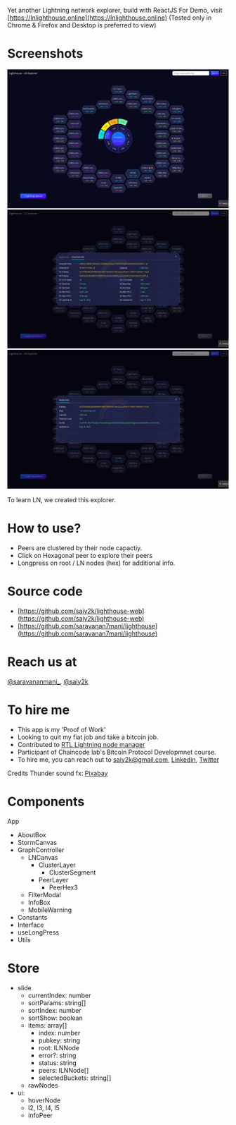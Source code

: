 Yet another Lightning network explorer, build with ReactJS
For Demo, visit [https://lnlighthouse.online](https://lnlighthouse.online) (Tested only in Chrome & Firefox and Desktop is preferred to view)

# Screenshots

![Node of Andreas Antonopoulos](public/screen01.png)
![Channel Info](public/screen02.png)
![Node Info](public/screen03.png)

To learn LN, we created this explorer.

# How to use?
- Peers are clustered by their node capactiy.
- Click on Hexagonal peer to explore their peers
- Longpress on root / LN nodes (hex) for additional info.

# Source code
- [https://github.com/saiy2k/lighthouse-web](https://github.com/saiy2k/lighthouse-web)
- [https://github.com/saravanan7mani/lighthouse](https://github.com/saravanan7mani/lighthouse)

# Reach us at
[@saravananmani\_](https://twitter.com/saravananmani_), [@saiy2k](https://twitter.com/saiy2k)

# To hire me
- This app is my 'Proof of Work'
- Looking to quit my fiat job and take a bitcoin job.
- Contributed to [RTL Lightning node manager](https://github.com/Ride-The-Lightning/RTL/pulls?q=is%3Apr+author%3Asaiy2k)
- Participant of Chaincode lab's Bitcoin Protocol Developmnet course.
- To hire me, you can reach out to [saiy2k@gmail.com](mailto:saiy2k@gmail.com), [Linkedin](https://www.linkedin.com/in/saiy2k/), [Twitter](https://twitter.com/saiy2k)

Credits
Thunder sound fx: [Pixabay](https://pixabay.com/sound-effects/)

# Components
App
  * AboutBox
  * StormCanvas
  * GraphController
    * LNCanvas
      * ClusterLayer
        * ClusterSegment
      * PeerLayer
        * PeerHex3
    * FilterModal
    * InfoBox
    * MobileWarning
  * Constants
  * Interface
  * useLongPress
  * Utils

# Store
  * slide
    * currentIndex: number
    * sortParams: string[]
    * sortIndex: number
    * sortShow: boolean
    * items: array[]
        * index: number
        * pubkey: string
        * root: ILNNode
        * error?: string
        * status: string
        * peers: ILNNode[]
        * selectedBuckets: string[]
    * rawNodes
  * ui:
    * hoverNode
    * l2, l3, l4, l5
    * infoPeer

